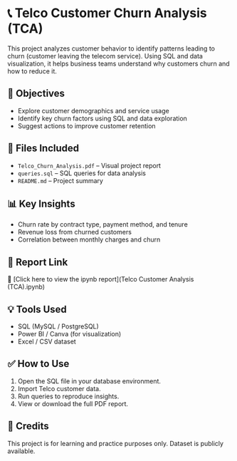 # 📞 Telco Customer Churn Analysis (TCA)

This project analyzes customer behavior to identify patterns leading to churn (customer leaving the telecom service). Using SQL and data visualization, it helps business teams understand why customers churn and how to reduce it.

## 🎯 Objectives
- Explore customer demographics and service usage
- Identify key churn factors using SQL and data exploration
- Suggest actions to improve customer retention

## 📂 Files Included
- `Telco_Churn_Analysis.pdf` – Visual project report
- `queries.sql` – SQL queries for data analysis
- `README.md` – Project summary

## 📊 Key Insights
- Churn rate by contract type, payment method, and tenure
- Revenue loss from churned customers
- Correlation between monthly charges and churn

## 📄 Report Link
📄 [Click here to view the ipynb report](Telco Customer Analysis (TCA).ipynb)

## 💡 Tools Used
- SQL (MySQL / PostgreSQL)
- Power BI / Canva (for visualization)
- Excel / CSV dataset

## ✅ How to Use
1. Open the SQL file in your database environment.
2. Import Telco customer data.
3. Run queries to reproduce insights.
4. View or download the full PDF report.

## 🙌 Credits
This project is for learning and practice purposes only. Dataset is publicly available.

